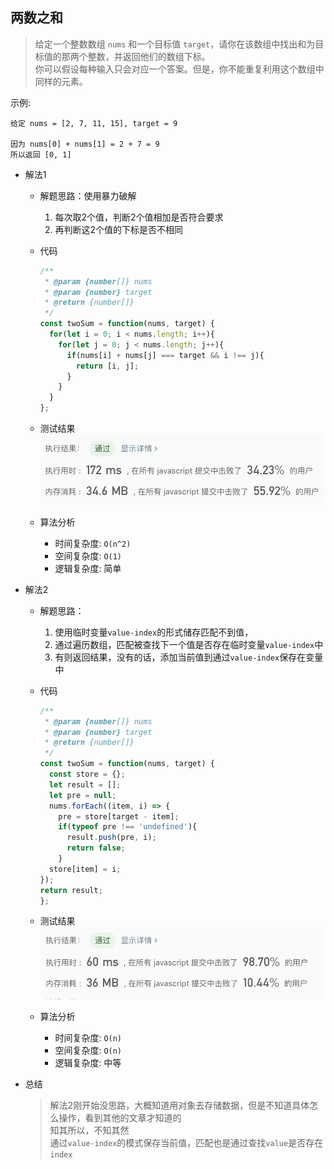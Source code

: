 ## 两数之和

> 给定一个整数数组 `nums` 和一个目标值 `target`，请你在该数组中找出和为目标值的那两个整数，并返回他们的数组下标。<br>
你可以假设每种输入只会对应一个答案。但是，你不能重复利用这个数组中同样的元素。

示例:
```text
给定 nums = [2, 7, 11, 15], target = 9

因为 nums[0] + nums[1] = 2 + 7 = 9
所以返回 [0, 1]
```

- 解法1
  - 解题思路：使用暴力破解
    1. 每次取2个值，判断2个值相加是否符合要求
    2. 再判断这2个值的下标是否不相同
    
  - 代码
    ```javascript
    /**
     * @param {number[]} nums
     * @param {number} target
     * @return {number[]}
     */
    const twoSum = function(nums, target) {    
      for(let i = 0; i < nums.length; i++){
        for(let j = 0; j < nums.length; j++){
          if(nums[i] + nums[j] === target && i !== j){
            return [i, j];
          }
        }
      }
    };
    ```
  - 测试结果
  ![](result1-1.jpg)
  
  - 算法分析
    - 时间复杂度: `O(n^2)`
    - 空间复杂度: `O(1)`
    - 逻辑复杂度: 简单

- 解法2
  - 解题思路：
    1. 使用临时变量`value-index`的形式储存匹配不到值，
    2. 通过遍历数组，匹配被查找下一个值是否存在临时变量`value-index`中
    3. 有则返回结果，没有的话，添加当前值到通过`value-index`保存在变量中
    
  - 代码
    ```javascript
    /**
     * @param {number[]} nums
     * @param {number} target
     * @return {number[]}
     */
    const twoSum = function(nums, target) {   
      const store = {};
      let result = [];
      let pre = null;
      nums.forEach((item, i) => {
        pre = store[target - item];
        if(typeof pre !== 'undefined'){
          result.push(pre, i);
          return false;
        }
      store[item] = i;
    });
    return result;
    };
    ```
    
   - 测试结果
    ![](result1-2.jpg)
    
  - 算法分析
    - 时间复杂度: `O(n)`
    - 空间复杂度: `O(n)`
    - 逻辑复杂度: 中等

- 总结
  > 解法2刚开始没思路，大概知道用对象去存储数据，但是不知道具体怎么操作，看到其他的文章才知道的<br>
  > 知其所以，不知其然<br/>
  > 通过`value-index`的模式保存当前值，匹配也是通过查找`value`是否存在`index`
